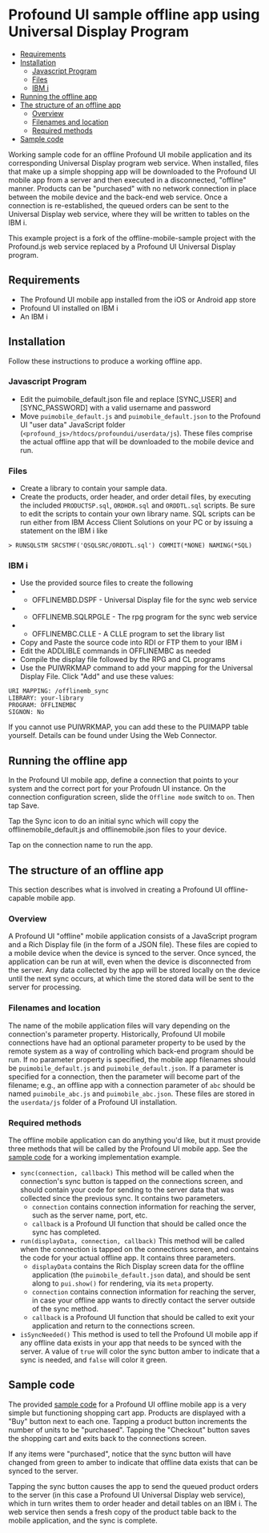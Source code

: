 # Profound UI sample offline app using Universal Display Program

<!-- TOC depthFrom:2 -->

- [Requirements](#requirements)
- [Installation](#installation)
    - [Javascript Program](#Javascript-Program)
    - [Files](#Files)
    - [IBM i](#ibm-i)
- [Running the offline app](#running-the-offline-app)
- [The structure of an offline app](#the-structure-of-an-offline-app)
    - [Overview](#overview)
    - [Filenames and location](#filenames-and-location)
    - [Required methods](#required-methods)
- [Sample code](#sample-code)

<!-- /TOC -->

Working sample code for an offline Profound UI mobile application and its corresponding Universal Display program web service. When installed, files that make up a simple shopping app will be downloaded to the Profound UI mobile app from a server and then executed in a disconnected, "offline" manner. Products can be "purchased" with no network connection in place between the mobile device and the back-end web service. Once a connection is re-established, the queued orders can be sent to the Universal Display web service, where they will be written to tables on the IBM i.

This example project is a fork of the offline-mobile-sample project with the Profound.js web service replaced by a Profound UI Universal Display program.

## Requirements

- The Profound UI mobile app installed from the iOS or Android app store
- Profound UI installed on IBM i
- An IBM i

## Installation

Follow these instructions to produce a working offline app.
### Javascript Program

- Edit the puimobile_default.json file and replace [SYNC_USER] and [SYNC_PASSWORD] with a valid username and password
- Move `puimobile_default.js` and `puimobile_default.json` to the Profound UI "user data" JavaScript folder (`<profound_js>/htdocs/profoundui/userdata/js`).  These files comprise the actual offline app that will be downloaded to the mobile device and run.

### Files

- Create a library to contain your sample data.
- Create the products, order header, and order detail files, by executing the included `PRODUCTSP.sql`, `ORDHDR.sql` and `ORDDTL.sql` scripts.  Be sure to edit the scripts to contain your own library name.  SQL scripts can be run either from IBM Access Client Solutions on your PC or by issuing a statement on the IBM i like

```
> RUNSQLSTM SRCSTMF('QSQLSRC/ORDDTL.sql') COMMIT(*NONE) NAMING(*SQL)
```
### IBM i 
- Use the provided source files to create the following
- - OFFLINEMBD.DSPF - Universal Display file for the sync web service
- - OFFLINEMB.SQLRPGLE - The rpg program for the sync web service
- - OFFLINEMBC.CLLE - A CLLE program to set the library list
- Copy and Paste the source code into RDI or FTP them to your IBM i
- Edit the ADDLIBLE commands in OFFLINEMBC as needed
- Compile the display file followed by the RPG and CL programs
- Use the PUIWRKMAP command to add your mapping for the Universal Display File. Click "Add" and use these values:
```
URI MAPPING: /offlinemb_sync
LIBRARY: your-library
PROGRAM: OFFLINEMBC
SIGNON: No
```
If you cannot use PUIWRKMAP, you can add these to the PUIMAPP table yourself. Details can be found under Using the Web Connector.

## Running the offline app

In the Profound UI mobile app, define a connection that points to your system and the correct port for your Profoudn UI instance. On the connection configuration screen, slide the `Offline mode` switch to `on`. Then tap Save.

Tap the Sync icon to do an initial sync which will copy the offlinemobile_default.js and offlinemobile.json files to your device.

Tap on the connection name to run the app.

## The structure of an offline app

This section describes what is involved in creating a Profound UI offline-capable mobile app.

### Overview

A Profound UI "offline" mobile application consists of a JavaScript program and a Rich Display file (in the form of a JSON file).  These files are copied to a mobile device when the device is synced to the server. Once synced, the application can be run at will, even when the device is disconnected from the server. Any data collected by the app will be stored locally on the device until the next sync occurs, at which time the stored data will be sent to the server for processing.

### Filenames and location

The name of the mobile application files will vary depending on the connection's parameter property. Historically, Profound UI mobile connections have had an optional parameter property to be used by the remote system as a way of controlling which back-end program should be run. If no parameter property is specified, the mobile app filenames should be `puimobile_default.js` and `puimobile_default.json`. If a parameter is specified for a connection, then the parameter will become part of the filename; e.g., an offline app with a connection parameter of `abc` should be named `puimobile_abc.js` and `puimobile_abc.json`.  These files are stored in the `userdata/js` folder of a Profound UI installation.

### Required methods

The offline mobile application can do anything you'd like, but it must provide three methods that will be called by the Profound UI mobile app. See the [sample code](htdocs-profoundui-userdata-js/) for a working implementation example.

- `sync(connection, callback)` This method will be called when the connection's sync button is tapped on the connections screen, and should contain your code for sending to the server data that was collected since the previous sync. It contains two parameters.
  - `connection` contains connection information for reaching the server, such as the server name, port, etc.
  - `callback` is a Profound UI function that should be called once the sync has completed.
- `run(displayData, connection, callback)` This method will be called when the connection is tapped on the connections screen, and contains the code for your actual offline app. It contains three parameters.
  - `displayData` contains the Rich Display screen data for the offline application (the `puimobile_default.json` data), and should be sent along to `pui.show()` for rendering, via its `meta` property.
  - `connection` contains connection information for reaching the server, in case your offline app wants to directly contact the server outside of the sync method.
  - `callback` is a Profound UI function that should be called to exit your application and return to the connections screen.
- `isSyncNeeded()` This method is used to tell the Profound UI mobile app if any offline data exists in your app that needs to be synced with the server. A value of `true` will color the sync button amber to indicate that a sync is needed, and `false` will color it green.

## Sample code

The provided [sample code](htdocs-profoundui-userdata-js/) for a Profound UI offline mobile app is a very simple but functioning shopping cart app. Products are displayed with a "Buy" button next to each one. Tapping a product button increments the number of units to be "purchased". Tapping the "Checkout" button saves the shopping cart and exits back to the connections screen.

If any items were "purchased", notice that the sync button will have changed from green to amber to indicate that offline data exists that can be synced to the server.

Tapping the sync button causes the app to send the queued product orders to the server (in this case a Profound UI Universal Display web service), which in turn writes them to order header and detail tables on an IBM i. The web service then sends a fresh copy of the product table back to the mobile application, and the sync is complete.